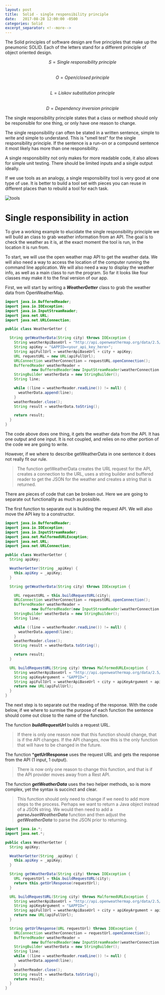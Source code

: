 ```yaml
---
layout: post
title:  Solid - single responsibility principle
date:   2017-08-28 12:00:00 -0500
categories: Solid
excerpt_separator: <!--more-->
---
```


The Solid principles of software design are five principles that make up the pneumonic SOLID. Each of the letters stand for a different principle of object oriented design.

<span class="formula">$$S = Single\;responsibility\;principle$$</span><br/>
<span class="formula">$$O = Open/closed\;principle$$</span><br/>
<span class="formula">$$L = Liskov\;substitution\;principle$$</span><br/>
<span class="formula">$$D = Dependency\;inversion\;principle$$</span>


The single responsibility principle states that a class or method should only be responsible for one thing, or only have one reason to change. 

The single responsibility can often be stated in a written sentence, simple to write and simple to understand.  This is "smell test" for the single responsibility principle. If the sentence is a run-on or a compound sentence it most likely has more than one responsibility. 

A single responsibility not only makes for more readable code, it also allows for simple unit testing.  There should be limited inputs and a single output ideally.  

If we use tools as an analogy, a single responsibility tool is very good at one type of use. It is better to build a tool set with pieces you can reuse in different places than to rebuild a tool for each task.

![tools]({{site.url}}/assets/pottery-tools.jpg)

# Single responsibility in action

To give a working example to elucidate the single responsibility principle we will build an class to grab weather information from an API.  The goal is to check the weather as it is, at the exact moment the tool is run, in the location it is run from.

To start, we will use the open weather map API to get the weather data.  We will also need a way to access the location of the computer running the command line application.  We will also need a way to display the weather info, as well as a main class to run the program.  So far it looks like four classes may make it to the final version of our app.

First, we will start by writing a ***WeatherGetter*** class to grab the weather data from OpenWeatherMap.

``` java
import java.io.BufferedReader;
import java.io.IOException;
import java.io.InputStreamReader;
import java.net.URL;
import java.net.URLConnection;

public class WeatherGetter {

  String getWeatherData(String city) throws IOException {
    String weatherApiBaseUrl = "http://api.openweathermap.org/data/2.5/weather?q=";
    String apiKey = "&APPID=<your_api_key_here>";
    String apiFullUrl = weatherApiBaseUrl + city + apiKey;
    URL requestURL = new URL(apiFullUrl);
    URLConnection weatherConnection = requestURL.openConnection();
    BufferedReader weatherReader =
            new BufferedReader(new InputStreamReader(weatherConnection.getInputStream()));
    StringBuilder weatherData = new StringBuilder();
    String line;

    while ((line = weatherReader.readLine()) != null) {
      weatherData.append(line);
    }
    weatherReader.close();
    String result = weatherData.toString();

    return result;
  }
}
```

The code above does one thing, it gets the weather data from the API.  It has one output and one input. It is not coupled, and relies on no other portion of the code we are going to write.

However, if we where to describe getWeatherData in one sentence it does not really fit our rule.  

> The function getWeatherData creates the URL request for the API, creates a connection to the URL, uses a string builder and buffered reader to get the JSON for the weather and creates a string that is returned. 

There are pieces of code that can be broken out.  Here we are going to separate out functionality as much as possible.

The first function to separate out is building the request API. We will also move the API key to a constructor.

``` java
import java.io.BufferedReader;
import java.io.IOException;
import java.io.InputStreamReader;
import java.net.MalformedURLException;
import java.net.URL;
import java.net.URLConnection;

public class WeatherGetter {
  String apiKey;

  WeatherGetter(String _apiKey) {
    this.apiKey = _apiKey;
  }

  String getWeatherData(String city) throws IOException {

    URL requestURL = this.buildRequestURL(city);
    URLConnection weatherConnection = requestURL.openConnection();
    BufferedReader weatherReader =
            new BufferedReader(new InputStreamReader(weatherConnection.getInputStream()));
    StringBuilder weatherData = new StringBuilder();
    String line;

    while ((line = weatherReader.readLine()) != null) {
      weatherData.append(line);
    }
    weatherReader.close();
    String result = weatherData.toString();

    return result;
  }

  URL buildRequestURL(String city) throws MalformedURLException {
    String weatherApiBaseUrl = "http://api.openweathermap.org/data/2.5/weather?q=";
    String apiKeyArgument = "&APPID=";
    String apiFullUrl = weatherApiBaseUrl + city + apiKeyArgument + apiKey;
    return new URL(apiFullUrl);
  }
}
```

The next step is to separate out the reading of the response. With the code below, if we where to surmise the purpose of each function the sentence should come out close to the name of the function. 

The function ***buildRequestUrl*** builds a request URL.

> If there is only one reason now that this function should change, that is if the API changes.  If the API changes, now this is the only function that will have to be changed in the future.

The function ***getUrlResponse** uses the request URL and gets the response from the API (1 input, 1 output).

> There is now only one reason to change this function, and that is if the API provider moves away from a Rest API.  

The function ***getWeatherData*** uses the two helper methods, so is more complex, yet the syntax is succinct and clear. 

> This function should only need to change if we need to add more steps to the process. Perhaps we want to return a Java object instead of a JSON string.  We would then need to add a ***parseJsonWeatherData*** function and then adjust the ***getWeatherData*** to parse the JSON prior to returning.



``` java
import java.io.*;
import java.net.*;

public class WeatherGetter {
  String apiKey;

  WeatherGetter(String _apiKey) {
    this.apiKey = _apiKey;
  }

  String getWeatherData(String city) throws IOException {
    URL requestUrl = this.buildRequestURL(city);
    return this.getUrlResponse(requestUrl);
  }

  URL buildRequestURL(String city) throws MalformedURLException {
    String weatherApiBaseUrl = "http://api.openweathermap.org/data/2.5/weather?q=";
    String apiKeyArgument = "&APPID=";
    String apiFullUrl = weatherApiBaseUrl + city + apiKeyArgument + apiKey;
    return new URL(apiFullUrl);
  }

  String getUrlResponse(URL requestUrl) throws IOException {
    URLConnection weatherConnection = requestUrl.openConnection();
    BufferedReader weatherReader =
            new BufferedReader(new InputStreamReader(weatherConnection.getInputStream()));
    StringBuilder weatherData = new StringBuilder();
    String line;
    while ((line = weatherReader.readLine()) != null) {
      weatherData.append(line);
    }
    weatherReader.close();
    String result = weatherData.toString();
    return result;
  }
}
```








